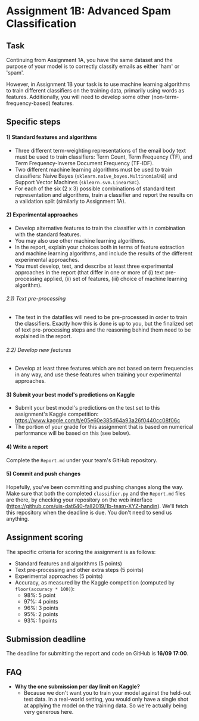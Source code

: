 # Assignment 1B: Advanced Spam Classification

## Task

Continuing from Assignment 1A, you have the same dataset and the purpose of your model is to correctly classify emails as either 'ham' or 'spam'.

However, in Assignment 1B your task is to use machine learning algorithms to train different classifiers on the training data, primarily using words as features.
Additionally, you will need to develop some other (non-term-frequency-based) features.

## Specific steps

#### 1) Standard features and algorithms

  * Three different term-weighting representations of the email body text must be used to train classifiers:  Term Count, Term Frequency (TF), and Term Frequency-Inverse Document Frequency (TF-IDF).
  * Two different machine learning algorithms must be used to train classifiers: Naive Bayes (`sklearn.naive_bayes.MultinomialNB`) and Support Vector Machines (`sklearn.svm.LinearSVC`).
  * For each of the six (2 x 3) possible combinations of standard text representation and algorithms, train a classifier and report the results on a validation split (similarly to Assignment 1A).

#### 2) Experimental approaches

  * Develop alternative features to train the classifier with in combination with the standard features.
  * You may also use other machine learning algorithms.
  * In the report, explain your choices both in terms of feature extraction and machine learning algorithms, and include the results of the different experimental approaches.
  * You must develop, test, and describe at least three experimental approaches in the report (that differ in one or more of (i) text pre-processing applied, (ii) set of features, (iii) choice of machine learning algorithm).

###### 2.1) Text pre-processing

  * The text in the datafiles will need to be pre-processed in order to train the classifiers. Exactly how this is done is up to you, but the finalized set of text pre-processing steps and the reasoning behind them need to be explained in the report.

###### 2.2) Develop new features

  * Develop at least three features which are not based on term frequencies in any way, and use these features when training your experimental approaches.  

#### 3) Submit your best model's predictions on Kaggle

  * Submit your best model's predictions on the test set to this assignment's Kaggle competition: https://www.kaggle.com/t/e05e60e385d64a93a26f0440cc08f06c
  * The portion of your grade for this assignment that is based on numerical performance will be based on this (see below).

#### 4) Write a report

Complete the `Report.md` under your team's GitHub repository.

#### 5) Commit and push changes

Hopefully, you've been committing and pushing changes along the way. Make sure that both the completed `classifier.py` and the `Report.md` files are there, by checking your repository on the web interface (https://github.com/uis-dat640-fall2019/1b-team-XYZ-handin). We'll fetch this repository when the deadline is due. You don't need to send us anything.

## Assignment scoring

The specific criteria for scoring the assignment is as follows:

  * Standard features and algorithms (5 points)
  * Text pre-processing and other extra steps (5 points)
  * Experimental approaches (5 points)
  * Accuracy, as measured by the Kaggle competition (computed by `floor(accuracy * 100)`):
      * 98%: 5 point
      * 97%: 4 points
      * 96%: 3 points
      * 95%: 2 points
      * 93%: 1 points

## Submission deadline

The deadline for submitting the report and code on GitHub is **16/09 17:00**.


## FAQ

  * **Why the one submission per day limit on Kaggle?**
    - Because we don't want you to train your model against the held-out test data. In a real-world setting, you would only have a single shot at applying the model on the training data. So we're actually being very generous here.
